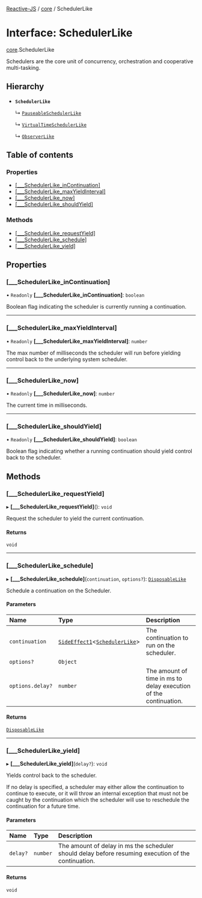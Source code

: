 [Reactive-JS](../README.md) / [core](../modules/core.md) / SchedulerLike

# Interface: SchedulerLike

[core](../modules/core.md).SchedulerLike

Schedulers are the core unit of concurrency, orchestration and
cooperative multi-tasking.

## Hierarchy

- **`SchedulerLike`**

  ↳ [`PauseableSchedulerLike`](core.PauseableSchedulerLike.md)

  ↳ [`VirtualTimeSchedulerLike`](core.VirtualTimeSchedulerLike.md)

  ↳ [`ObserverLike`](core.ObserverLike.md)

## Table of contents

### Properties

- [[\_\_\_SchedulerLike\_inContinuation]](core.SchedulerLike.md#[___schedulerlike_incontinuation])
- [[\_\_\_SchedulerLike\_maxYieldInterval]](core.SchedulerLike.md#[___schedulerlike_maxyieldinterval])
- [[\_\_\_SchedulerLike\_now]](core.SchedulerLike.md#[___schedulerlike_now])
- [[\_\_\_SchedulerLike\_shouldYield]](core.SchedulerLike.md#[___schedulerlike_shouldyield])

### Methods

- [[\_\_\_SchedulerLike\_requestYield]](core.SchedulerLike.md#[___schedulerlike_requestyield])
- [[\_\_\_SchedulerLike\_schedule]](core.SchedulerLike.md#[___schedulerlike_schedule])
- [[\_\_\_SchedulerLike\_yield]](core.SchedulerLike.md#[___schedulerlike_yield])

## Properties

### [\_\_\_SchedulerLike\_inContinuation]

• `Readonly` **[\_\_\_SchedulerLike\_inContinuation]**: `boolean`

Boolean flag indicating the scheduler is currently
running a continuation.

___

### [\_\_\_SchedulerLike\_maxYieldInterval]

• `Readonly` **[\_\_\_SchedulerLike\_maxYieldInterval]**: `number`

The max number of milliseconds the scheduler will run
before yielding control back to the underlying system scheduler.

___

### [\_\_\_SchedulerLike\_now]

• `Readonly` **[\_\_\_SchedulerLike\_now]**: `number`

The current time in milliseconds.

___

### [\_\_\_SchedulerLike\_shouldYield]

• `Readonly` **[\_\_\_SchedulerLike\_shouldYield]**: `boolean`

Boolean flag indicating whether a running continuation
should yield control back to the scheduler.

## Methods

### [\_\_\_SchedulerLike\_requestYield]

▸ **[___SchedulerLike_requestYield]**(): `void`

Request the scheduler to yield the current continuation.

#### Returns

`void`

___

### [\_\_\_SchedulerLike\_schedule]

▸ **[___SchedulerLike_schedule]**(`continuation`, `options?`): [`DisposableLike`](core.DisposableLike.md)

Schedule a continuation on the Scheduler.

#### Parameters

| Name | Type | Description |
| :------ | :------ | :------ |
| `continuation` | [`SideEffect1`](../modules/functions.md#sideeffect1)<[`SchedulerLike`](core.SchedulerLike.md)\> | The continuation to run on the scheduler. |
| `options?` | `Object` |  |
| `options.delay?` | `number` | The amount of time in ms to delay execution of the continuation. |

#### Returns

[`DisposableLike`](core.DisposableLike.md)

___

### [\_\_\_SchedulerLike\_yield]

▸ **[___SchedulerLike_yield]**(`delay?`): `void`

Yields control back to the scheduler.

If no delay is specified, a scheduler may either allow
the continuation to continue to execute, or it will throw
an internal exception that must not be caught by the continuation
which the scheduler will use to reschedule the continuation for
a future time.

#### Parameters

| Name | Type | Description |
| :------ | :------ | :------ |
| `delay?` | `number` | The amount of delay in ms the scheduler should delay before resuming execution of the continuation. |

#### Returns

`void`

